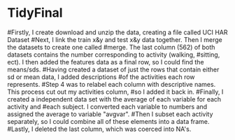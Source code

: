 # TidyFinal
#Firstly, I create download and unzip the data, creating a file called UCI HAR Dataset
#Next, I link the train x&y and test x&y data together. Then I merge the datasets to create one called
#merge. The last column (562) of both datasets contains the number corresponding to activity (walking, #sitting, ect). I then added the features data as a final row, so I could find the means/sds.
#Having created a dataset of just the rows that contain either sd or mean data, I added descriptions
#of the activities each row represents.
#Step 4 was to relabel each column with descriptive names. This process cut out my activities column, #so I added it back in.
#Finally, I created a independent data set with the average of each variable for each activity and #each subject. I converted each variable to numbers and assigned the average to variable "avgvar".
#Then I subset each activity separately, so I could combine all of these elements into a data frame.
#Lastly, I deleted the last column, which was coerced into NA's.
